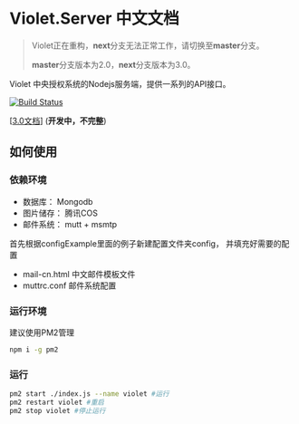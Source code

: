 # Violet.Server 中文文档

> Violet正在重构，**next**分支无法正常工作，请切换至**master**分支。
>
> **master**分支版本为2.0，**next**分支版本为3.0。

Violet 中央授权系统的Nodejs服务端，提供一系列的API接口。

[![Build Status](https://travis-ci.com/XMatrixStudio/Violet.svg?branch=next)](https://travis-ci.com/XMatrixStudio/Violet)

[[3.0文档](https://xmatrix.studio/docs/swagger/?url=https://xmatrix.studio/docs/api/v3-internal.yml)] (**开发中，不完整**)

## 如何使用

### 依赖环境

- 数据库： Mongodb
- 图片储存： 腾讯COS
- 邮件系统： mutt + msmtp

首先根据configExample里面的例子新建配置文件夹config， 并填充好需要的配置

- mail-cn.html 中文邮件模板文件
- muttrc.conf 邮件系统配置

### 运行环境

建议使用PM2管理

```sh
npm i -g pm2
```

### 运行

```sh
pm2 start ./index.js --name violet #运行
pm2 restart violet #重启
pm2 stop violet #停止运行
```

